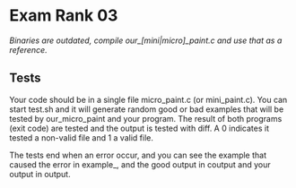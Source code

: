# Exam Rank 03
*Binaries are outdated, compile our_[mini|micro]_paint.c and use that as a reference.*

## Tests
Your code should be in a single file micro_paint.c (or mini_paint.c).
You can start test.sh and it will generate random good or bad examples that will be tested by our_micro_paint and your program.
The result of both programs (exit code) are tested and the output is tested with diff.
A 0 indicates it tested a non-valid file and 1 a valid file.

The tests end when an error occur, and you can see the example that caused the error in example_, and the good output in coutput and your output in output.